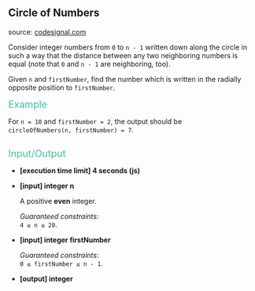 <h2>Circle of Numbers</h2>
<p>source: <a href="https://www.codesignal.com/">codesignal.com</a>
<div class="markdown"><p>Consider integer numbers from <code>0</code> to <code>n - 1</code> written down along the circle in such a way that the distance between any two neighboring numbers is equal (note that <code>0</code> and <code>n - 1</code> are neighboring, too).</p>
<p>Given <code>n</code> and <code>firstNumber</code>, find the number which is written in the radially opposite position to <code>firstNumber</code>.</p>
<p><span style="color:#44BFA3;font-size:1.4em">Example</span></p>
<p>For <code>n = 10</code> and <code>firstNumber = 2</code>, the output should be<br>
<code>circleOfNumbers(n, firstNumber) = 7</code>.</p>
<p><img src="https://codesignal.s3.amazonaws.com/tasks/circleOfNumbers/img/example.png?_tm=1553435630757" alt=""></p>
<p><span style="color:#44BFA3;font-size:1.4em">Input/Output</span></p>
<ul>
<li>
<p><strong>[execution time limit] 4 seconds (js)</strong></p>
</li>
<li>
<p><strong>[input] integer n</strong></p>
<p>A positive <strong>even</strong> integer.</p>
<p><em>Guaranteed constraints:</em><br>
<code>4 ≤ n ≤ 20</code>.</p>
</li>
<li>
<p><strong>[input] integer firstNumber</strong></p>
<p><em>Guaranteed constraints:</em><br>
<code>0 ≤ firstNumber ≤ n - 1</code>.</p>
</li>
<li>
<p><strong>[output] integer</strong></p>
</li>
</ul>
</div>